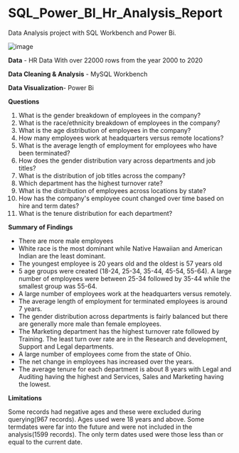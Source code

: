 # SQL_Power_BI_Hr_Analysis_Report
Data Analysis project with SQL Workbench and Power Bi.

![image](https://github.com/AniangJam/SQL_Power_BI_Hr_Analysis_Report/assets/155065772/334744b9-c689-4454-873b-68a8cf28d989)


**Data** - HR Data With over 22000 rows from the year 2000 to 2020

**Data Cleaning & Analysis** - MySQL Workbench

**Data Visualization**- Power Bi


**Questions**

1. What is the gender breakdown of employees in the company?
2. What is the race/ethnicity breakdown of employees in the company?
3. What is the age distribution of employees in the company?
4. How many employees work at headquarters versus remote locations?
5. What is the average length of employment for employees who have been terminated?
6. How does the gender distribution vary across departments and job titles?
7. What is the distribution of job titles across the company?
8. Which department has the highest turnover rate?
9. What is the distribution of employees across locations by state?
10. How has the company's employee count changed over time based on hire and term dates?
11. What is the tenure distribution for each department?

**Summary of Findings**
- There are more male employees
- White race is the most dominant while Native Hawaiian and American Indian are the least dominant.
- The youngest employee is 20 years old and the oldest is 57 years old
- 5 age groups were created (18-24, 25-34, 35-44, 45-54, 55-64). A large number of employees were between 25-34 followed by 35-44 while the smallest group was 55-64.
- A large number of employees work at the headquarters versus remotely.
- The average length of employment for terminated employees is around 7 years.
- The gender distribution across departments is fairly balanced but there are generally more male than female employees.
- The Marketing department has the highest turnover rate followed by Training. The least turn over rate are in the Research and development, Support and Legal departments.
- A large number of employees come from the state of Ohio.
- The net change in employees has increased over the years.
- The average tenure for each department is about 8 years with Legal and Auditing having the highest and Services, Sales and Marketing having the lowest.

**Limitations**

Some records had negative ages and these were excluded during querying(967 records). Ages used were 18 years and above.
Some termdates were far into the future and were not included in the analysis(1599 records). The only term dates used were those less than or equal to the current date.
